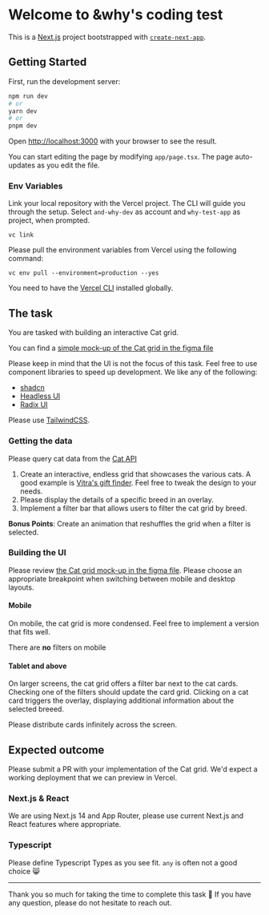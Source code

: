 # Welcome to &why's coding test

This is a [Next.js](https://nextjs.org/) project bootstrapped with [`create-next-app`](https://github.com/vercel/next.js/tree/canary/packages/create-next-app).

## Getting Started

First, run the development server:

```bash
npm run dev
# or
yarn dev
# or
pnpm dev
```

Open [http://localhost:3000](http://localhost:3000) with your browser to see the result.

You can start editing the page by modifying `app/page.tsx`. The page auto-updates as you edit the file.

### Env Variables
Link your local repository with the Vercel project. The CLI will guide you through the setup. Select `and-why-dev` as account and `why-test-app` as project, when prompted.
```
vc link
```

Please pull the environment variables from Vercel using the following command:
```
vc env pull --environment=production --yes
```
You need to have the [Vercel CLI](https://vercel.com/docs/cli) installed globally.


## The task
You are tasked with building an interactive Cat grid.

You can find a [simple mock-up of the Cat grid in the figma file](https://www.figma.com/file/QaAUTjri39HPaSUTEoMfWQ/Cat-Grid?type=design&node-id=55%3A2&mode=dev)

Please keep in mind that the UI is not the focus of this task. Feel free to use component libraries to speed up development. We like any of the following:
* [shadcn](https://ui.shadcn.com/)
* [Headless UI](https://headlessui.com/)
* [Radix UI](https://www.radix-ui.com/)

Please use [TailwindCSS](https://tailwindcss.com/).

### Getting the data
Please query cat data from the [Cat API](https://developers.thecatapi.com)

1. Create an interactive, endless grid that showcases the various cats. A good example is [Vitra's gift finder](https://findmy.vitra.com/f/en-en/gifts). Feel free to tweak the design to your needs.
2. Please display the details of a specific breed in an overlay.
3. Implement a filter bar that allows users to filter the cat grid by breed.

**Bonus Points**: Create an animation that reshuffles the grid when a filter is selected.

### Building the UI
Please review [the Cat grid mock-up in the figma file](https://www.figma.com/file/QaAUTjri39HPaSUTEoMfWQ/Cat-Grid?type=design&node-id=0%3A1&mode=dev). Please choose an appropriate breakpoint when switching between mobile and desktop layouts.

#### Mobile
On mobile, the cat grid is  more condensed. Feel free to implement a version that fits well.

There are **no** filters on mobile

#### Tablet and above
On larger screens, the cat grid offers a filter bar next to the cat cards. Checking one of the filters should update the card grid. Clicking on a cat card triggers the overlay, displaying additional information about the selected breeed.

Please distribute cards infinitely across the screen.

## Expected outcome
Please submit a PR with your implementation of the Cat grid. We'd expect a working deployment that we can preview in Vercel.

### Next.js & React
We are using Next.js 14 and App Router, please use current Next.js and React features where appropriate.

### Typescript
Please define Typescript Types as you see fit. `any` is often not a good choice 😸

---

Thank you so much for taking the time to complete this task 🙏
If you have any question, please do not hesitate to reach out.

